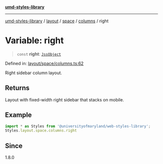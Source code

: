 [**umd-styles-library**](../../../../../../README.md)

***

[umd-styles-library](../../../../../../modules.md) / [layout](../../../../../README.md) / [space](../../../README.md) / [columns](../README.md) / right

# Variable: right

> `const` **right**: [`JssObject`](../../../../../../utilities/namespaces/transform/type-aliases/JssObject.md)

Defined in: [layout/space/columns.ts:62](https://github.com/UMD-Digital/design-system/blob/ada30a44686a89a90941bbd44a6f156101fc9b44/packages/styles/source/layout/space/columns.ts#L62)

Right sidebar column layout.

## Returns

Layout with fixed-width right sidebar that stacks on mobile.

## Example

```typescript
import * as Styles from '@universityofmaryland/web-styles-library';
Styles.layout.space.columns.right
```

## Since

1.8.0
